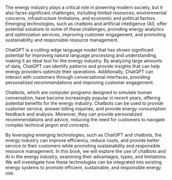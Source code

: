 

The energy industry plays a critical role in powering modern society, but it also faces significant challenges, including limited resources, environmental concerns, infrastructure limitations, and economic and political factors. Emerging technologies, such as chatbots and artificial intelligence (AI), offer potential solutions to some of these challenges, providing energy analytics and optimization services, improving customer engagement, and promoting sustainability and responsible resource management.

ChatGPT is a cutting-edge language model that has shown significant potential for improving natural language processing and understanding, making it an ideal tool for the energy industry. By analyzing large amounts of data, ChatGPT can identify patterns and provide insights that can help energy providers optimize their operations. Additionally, ChatGPT can interact with customers through conversational interfaces, providing personalized recommendations and improving customer engagement.

Chatbots, which are computer programs designed to simulate human conversation, have become increasingly popular in recent years, offering potential benefits for the energy industry. Chatbots can be used to provide customer service, answer billing inquiries, and provide energy consumption feedback and analysis. Moreover, they can provide personalized recommendations and advice, reducing the need for customers to navigate complex technical jargon and concepts.

By leveraging emerging technologies, such as ChatGPT and chatbots, the energy industry can improve efficiency, reduce costs, and provide better service to their customers while promoting sustainability and responsible resource management. In this book, we will explore the use of chatbots and AI in the energy industry, examining their advantages, types, and limitations. We will investigate how these technologies can be integrated into existing energy systems to promote efficient, sustainable, and responsible energy use.
